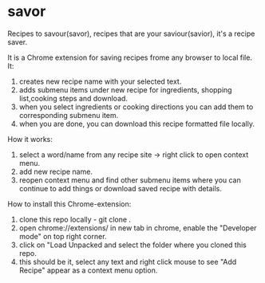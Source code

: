 # savor
Recipes to savour(savor), recipes that are your saviour(savior), it's a recipe saver.

It is a Chrome extension for saving recipes frome any browser to local file. It:
1. creates new recipe name with your selected text.
2. adds submenu items under new recipe for ingredients, shopping list,cooking steps and download.
3. when you select ingredients or cooking directions you can add them to corresponding submenu item.
4. when you are done, you can download this recipe formatted file locally.

How it works:
1. select a word/name from any recipe site -> right click to open context menu.
2. add new recipe name.
3. reopen context menu and find other submenu items where you can continue to add things or download saved recipe with details.

How to install this Chrome-extension:
1. clone this repo locally - git clone <this repo git url>.
2. open chrome://extensions/ in new tab in chrome, enable the "Developer mode" on top right corner.
3. click on "Load Unpacked and select the folder where you cloned this repo.
4. this should be it, select any text and right click mouse to see "Add Recipe" appear as a context menu option.
